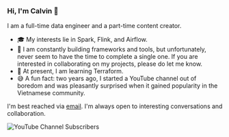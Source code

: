 ### Hi, I'm Calvin 👋

I am a full-time data engineer and a part-time content creator.

- 🎓 My interests lie in Spark, Flink, and Airflow.
- 🔭 I am constantly building frameworks and tools, but unfortunately, never seem to have the time to complete a single one. If you are interested in collaborating on my projects, please do let me know.
- 📝 At present, I am learning Terraform.
- 😅 A fun fact: two years ago, I started a YouTube channel out of boredom and was pleasantly surprised when it gained popularity in the Vietnamese community.

I'm best reached via [email](trandcanh@gmail.com). I'm always open to interesting conversations and collaboration.

![YouTube Channel Subscribers](https://img.shields.io/youtube/channel/subscribers/UCYHKeGCNDpgbof7uPXrEWbQ?style=social)
